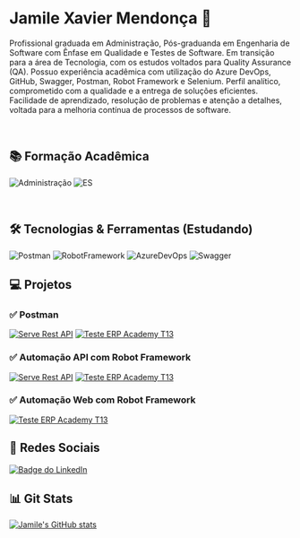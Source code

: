 # Jamile Xavier Mendonça 🐞

Profissional graduada em Administração, Pós-graduanda em Engenharia de Software com Ênfase em Qualidade e Testes de Software. Em transição para a área de Tecnologia, com os estudos voltados para Quality Assurance (QA).
Possuo experiência acadêmica com utilização do Azure DevOps, GitHub, Swagger, Postman, Robot Framework e Selenium.
Perfil analítico, comprometido com a qualidade e a entrega de soluções eficientes. Facilidade de aprendizado, resolução de problemas e atenção a detalhes, voltada para a melhoria contínua de processos de software.

<br>

## 📚 Formação Acadêmica

![Administração](https://img.shields.io/badge/Administra%C3%A7%C3%A3o-0F52BA)
![ES](<https://img.shields.io/badge/Engenharia%20de%20Software%20com%20%C3%8Anfase%20em%20Teste%20de%20Software%20(Cursando)-0F52BA>)

<br>

## 🛠️ Tecnologias & Ferramentas (Estudando)

![Postman](https://img.shields.io/badge/Postman-FF6C37?STYLO&logo=Postman&logoColor=FFFFFF)
![RobotFramework](https://img.shields.io/badge/Robot%20Framework-00c0b5?STYLO&logo=robotframework&logoColor=FFFFFF)
![AzureDevOps](https://img.shields.io/badge/Azure%20DevOps-007acc?STYLO&logo=azuredevops&logoColor=FFFFFF)
![Swagger](https://img.shields.io/badge/Swagger-63db2a?STYLO&logo=swagger&logoColor=FFFFFF)

## 💻 Projetos

### ✅ Postman

[![Serve Rest API](https://github-readme-stats.vercel.app/api/pin/?username=jamile-xavier&repo=ServeRest-Postman)](https://github.com/jamile-xavier/ServeRest-Postman)
[![Teste ERP Academy T13](https://github-readme-stats.vercel.app/api/pin/?username=jamile-xavier&repo=QualityEaglesT13_Postman)](https://github.com/jamile-xavier/QualityEaglesT13_Postman)

### ✅ Automação API com Robot Framework

[![Serve Rest API](https://github-readme-stats.vercel.app/api/pin/?username=jamile-xavier&repo=ServeRest-RobotBack)](https://github.com/jamile-xavier/ServeRest-RobotBack)
[![Teste ERP Academy T13](https://github-readme-stats.vercel.app/api/pin/?username=jamile-xavier&repo=QualityEaglesT13_Robot-API)](https://github.com/jamile-xavier/QualityEaglesT13_Robot-API)

### ✅ Automação Web com Robot Framework

[![Teste ERP Academy T13](https://github-readme-stats.vercel.app/api/pin/?username=jamile-xavier&repo=QualityEaglesT13_Robot-WEB)](https://github.com/jamile-xavier/QualityEaglesT13_Robot-WEB)

## 📲 Redes Sociais

<a href="https://www.linkedin.com/in/jamile-xavier/">
    <img src="https://img.shields.io/badge/LinkedIn-0A66C2?style=for-the-badge&logo=linkedin&logoColor=white" 
         alt="Badge do LinkedIn">
</a>

## 📊 Git Stats

[![Jamile's GitHub stats](https://github-readme-stats.vercel.app/api?username=jamile-xavier&theme=dracula)](https://github.com/jamile-xavier/github-readme-stats)
